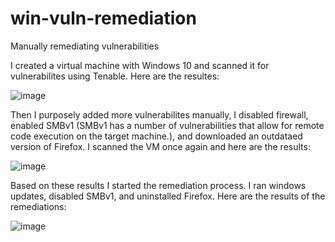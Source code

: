 # win-vuln-remediation
Manually remediating vulnerabilities 

I created a virtual machine with Windows 10 and scanned it for vulnerabilites using Tenable. Here are the resultes:

![image](https://github.com/user-attachments/assets/f559ad34-9da4-42b6-a854-bdbe2bba2d6a)


Then I purposely added more vulnerabilites manually, I disabled firewall, enabled SMBv1 (SMBv1 has a number of vulnerabilities that allow for remote code execution on the target machine.), and downloaded an outdataed version of Firefox. I scanned the VM once again and here are the results:

![image](https://github.com/user-attachments/assets/2c8a599a-aa69-4e32-95ea-049b89b36cf1)


Based on these results I started the remediation process. I ran windows updates, disabled SMBv1, and uninstalled Firefox. Here are the results of the remediations:


![image](https://github.com/user-attachments/assets/082ea223-d0a2-4a04-9df1-06955621318b)

